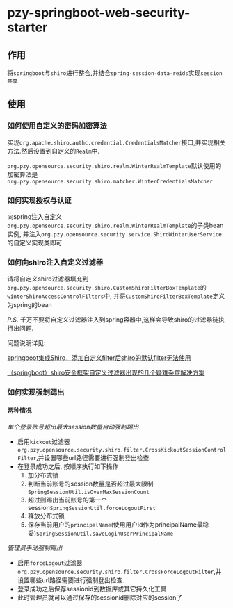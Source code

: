 # pzy-springboot-web-security-starter

## 作用

将`springboot`与`shiro`进行整合,并结合`spring-session-data-reids`实现`session共享`

## 使用

### 如何使用自定义的密码加密算法

实现`org.apache.shiro.authc.credential.CredentialsMatcher`接口,并实现相关方法.然后设置到自定义的`Realm`中.

`org.pzy.opensource.security.shiro.realm.WinterRealmTemplate`默认使用的加密算法是`org.pzy.opensource.security.shiro.matcher.WinterCredentialsMatcher`

### 如何实现授权与认证

向spring注入自定义`org.pzy.opensource.security.shiro.realm.WinterRealmTemplate`的子类bean实例, 
并注入`org.pzy.opensource.security.service.ShiroWinterUserService`的自定义实现类即可

### 如何向shiro注入自定义过滤器

请将自定义shiro过滤器填充到`org.pzy.opensource.security.shiro.CustomShiroFilterBoxTemplate`的`winterShiroAccessControlFilters`中, 并将`CustomShiroFilterBoxTemplate`定义为spring的bean

*P.S.* 千万不要将自定义过滤器注入到spring容器中,这样会导致shiro的过滤器链执行出问题. 

问题说明详见:

[springboot集成Shiro，添加自定义filter后shiro的默认filter无法使用](https://blog.csdn.net/u010663758/article/details/78405339)
 
[（springboot）shiro安全框架自定义过滤器出现的几个疑难杂症解决方案](https://blog.csdn.net/qq_41737716/article/details/83187919) 

### 如何实现强制踢出

#### 两种情况

*单个登录账号超出最大session数量自动强制踢出*

* 启用`kickout`过滤器`org.pzy.opensource.security.shiro.filter.CrossKickoutSessionControlFilter`,并设置哪些url路径需要进行强制登出检查.
* 在登录成功之后, 按顺序执行如下操作
    1. 加分布式锁
    2. 判断当前账号的session数量是否超过最大限制`SpringSessionUtil.isOverMaxSessionCount`
    3. 超过则踢出当前账号的第一个session`SpringSessionUtil.forceLogoutFirst`
    4. 释放分布式锁
    5. 保存当前用户的`principalName`(使用用户id作为principalName最稳妥)`SpringSessionUtil.saveLoginUserPrincipalName`

*管理员手动强制踢出*

* 启用`forceLogout`过滤器`org.pzy.opensource.security.shiro.filter.CrossForceLogoutFilter`,并设置哪些url路径需要进行强制登出检查.
* 登录成功之后保存sessionid到数据库或其它持久化工具
* 此时管理员就可以通过保存的sessionid删除对应的session了